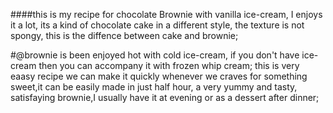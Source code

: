 ####this is my recipe for chocolate Brownie with vanilla ice-cream, I enjoys it a lot, its a kind of chocolate cake in a different style, the texture is not spongy, this is the diffence between cake and brownie;

#@brownie is been enjoyed hot with cold ice-cream, if you don't have ice-cream then you can accompany it with frozen whip cream; this is very eaasy recipe we can make it quickly whenever we craves for something sweet,it can be easily made in just half hour, a very yummy and tasty, satisfaying brownie,I usually have it at evening or as a dessert after dinner;